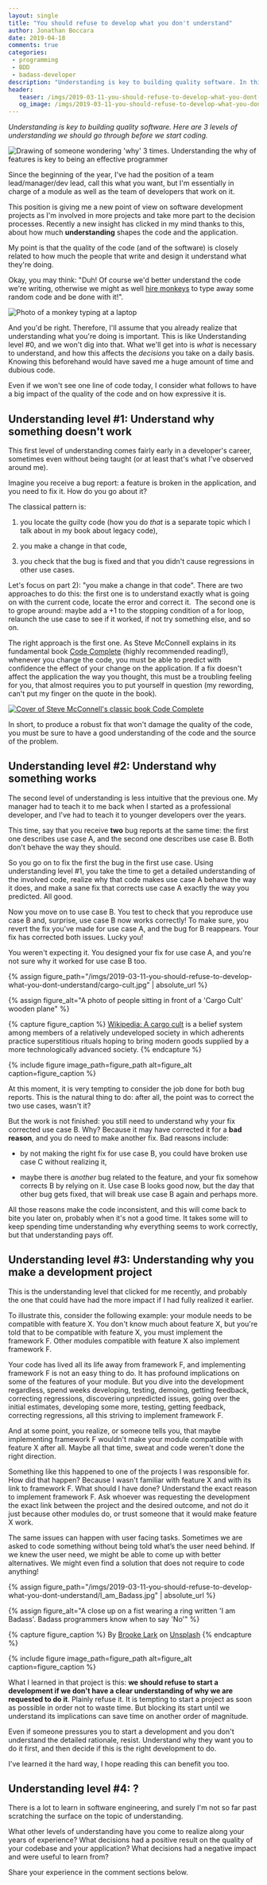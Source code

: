 ```yaml
---
layout: single
title: "You should refuse to develop what you don't understand"
author: Jonathan Boccara
date: 2019-04-18
comments: true
categories:
 - programming
 - BDD
 - badass-developer
description: "Understanding is key to building quality software. In this guest post, fluentcpp blogger Jonathan Boccara presents 3 levels of understanding we should go through before we start coding. #1 Why something doesn’t work. #2 Why something works. #3 Why you do this project of feature."
header:
   teaser: /imgs/2019-03-11-you-should-refuse-to-develop-what-you-dont-understand/why-why-why-teaser.jpeg
   og_image: /imgs/2019-03-11-you-should-refuse-to-develop-what-you-dont-understand/why-why-why-og.jpeg
---
```

_Understanding is key to building quality software. Here are 3 levels of understanding we should go through before we start coding._

![Drawing of someone wondering 'why' 3 times. Understanding the why of features is key to being an effective programmer]({{site.url}}/imgs/2019-03-11-you-should-refuse-to-develop-what-you-dont-understand/why-why-why.jpeg)

Since the beginning of the year, I've had the position of a team lead/manager/dev lead, call this what you want, but I'm essentially in charge of a module as well as the team of developers that work on it.

This position is giving me a new point of view on software development projects as I'm involved in more projects and take more part to the decision processes. Recently a new insight has clicked in my mind thanks to this, about how much **understanding** shapes the code and the application.

My point is that the quality of the code (and of the software) is closely related to how much the people that write and design it understand what they're doing.

Okay, you may think: "Duh! Of course we'd better understand the code we're writing, otherwise we might as well [hire monkeys](https://en.wikipedia.org/wiki/Infinite_monkey_theorem) to type away some random code and be done with it!".

![Photo of a monkey typing at a laptop]({{site.url}}/imgs/2019-03-11-you-should-refuse-to-develop-what-you-dont-understand/monkey.jpg)

And you'd be right. Therefore, I'll assume that you already realize that understanding what you're doing is important. This is like Understanding level #0, and we won't dig into that. What we'll get into is _what_ is necessary to understand, and how this affects the _decisions_ you take on a daily basis. Knowing this beforehand would have saved me a huge amount of time and dubious code.

Even if we won't see one line of code today, I consider what follows to have a big impact of the quality of the code and on how expressive it is.

## **Understanding level #1: Understand why something doesn't work**

This first level of understanding comes fairly early in a developer's career, sometimes even without being taught (or at least that's what I've observed around me).

Imagine you receive a bug report: a feature is broken in the application, and you need to fix it. How do you go about it?

The classical pattern is:

1) you locate the guilty code (how you do _that_ is a separate topic which I talk about in my book about legacy code),

2) you make a change in that code,

3) you check that the bug is fixed and that you didn't cause regressions in other use cases.

Let's focus on part 2): "you make a change in that code". There are two approaches to do this: the first one is to understand exactly what is going on with the current code, locate the error and correct it.  The second one is to grope around: maybe add a +1 to the stopping condition of a for loop, relaunch the use case to see if it worked, if not try something else, and so on.

The right approach is the first one. As Steve McConnell explains in its fundamental book [Code Complete](https://www.amazon.com/gp/product/0735619670/ref=as_li_tl?ie=UTF8&camp=1789&creative=9325&creativeASIN=0735619670&linkCode=as2&tag=fluentcpp-20&linkId=d5740a1b637d19f7324be8302bc12b6b) (highly recommended reading!), whenever you change the code, you must be able to predict with confidence the effect of your change on the application. If a fix doesn't affect the application the way you thought, this must be a troubling feeling for you, that almost requires you to put yourself in question (my rewording, can't put my finger on the quote in the book)_._

[![Cover of Steve McConnell's classic book Code Complete]({{site.url}}/imgs/2019-03-11-you-should-refuse-to-develop-what-you-dont-understand/code-complete.jpg)](https://www.amazon.com/gp/product/0735619670/ref=as_li_tl?ie=UTF8&camp=1789&creative=9325&creativeASIN=0735619670&linkCode=as2&tag=fluentcpp-20&linkId=d5740a1b637d19f7324be8302bc12b6b)

In short, to produce a robust fix that won't damage the quality of the code, you must be sure to have a good understanding of the code and the source of the problem.

## **Understanding level #2: Understand why something works**

The second level of understanding is less intuitive that the previous one. My manager had to teach it to me back when I started as a professional developer, and I've had to teach it to younger developers over the years.

This time, say that you receive **two** bug reports at the same time: the first one describes use case A, and the second one describes use case B. Both don't behave the way they should.

So you go on to fix the first the bug in the first use case. Using understanding level #1, you take the time to get a detailed understanding of the involved code, realize why that code makes use case A behave the way it does, and make a sane fix that corrects use case A exactly the way you predicted. All good.

Now you move on to use case B. You test to check that you reproduce use case B and, surprise, use case B now works correctly! To make sure, you revert the fix you've made for use case A, and the bug for B reappears. Your fix has corrected both issues. Lucky you!

You weren't expecting it. You designed your fix for use case A, and you're not sure why it worked for use case B too.

{% assign figure_path="/imgs/2019-03-11-you-should-refuse-to-develop-what-you-dont-understand/cargo-cult.jpg" | absolute_url %}
    
{% assign figure_alt="A photo of people sitting in front of a 'Cargo Cult' wooden plane" %}
    
{% capture figure_caption %}
[Wikipedia: A cargo cult](https://en.wikipedia.org/wiki/Cargo_cult) is a belief system among members of a relatively undeveloped society in which adherents practice superstitious rituals hoping to bring modern goods supplied by a more technologically advanced society.
{% endcapture %}
    
{% include figure image_path=figure_path alt=figure_alt caption=figure_caption %}

At this moment, it is very tempting to consider the job done for both bug reports. This is the natural thing to do: after all, the point was to correct the two use cases, wasn't it?

But the work is not finished: you still need to understand why your fix corrected use case B. Why? Because it may have corrected it for a **bad reason**, and you do need to make another fix. Bad reasons include:

*   by not making the right fix for use case B, you could have broken use case C without realizing it,

*   maybe there is _another_ bug related to the feature, and your fix somehow corrects B by relying on it. Use case B looks good now, but the day that other bug gets fixed, that will break use case B again and perhaps more.

All those reasons make the code inconsistent, and this will come back to bite you later on, probably when it's not a good time. It takes some will to keep spending time understanding why everything seems to work correctly, but that understanding pays off.

## **Understanding level #3: Understanding why you make a development project**

This is the understanding level that clicked for me recently, and probably the one that could have had the more impact if I had fully realized it earlier.

To illustrate this, consider the following example: your module needs to be compatible with feature X. You don't know much about feature X, but you're told that to be compatible with feature X, you must implement the framework F. Other modules compatible with feature X also implement framework F.

Your code has lived all its life away from framework F, and implementing framework F is not an easy thing to do. It has profound implications on some of the features of your module. But you dive into the development regardless, spend weeks developing, testing, demoing, getting feedback, correcting regressions, discovering unpredicted issues, going over the initial estimates, developing some more, testing, getting feedback, correcting regressions, all this striving to implement framework F.

And at some point, you realize, or someone tells you, that maybe implementing framework F wouldn't make your module compatible with feature X after all. Maybe all that time, sweat and code weren't done the right direction.

Something like this happened to one of the projects I was responsible for. How did that happen? Because I wasn't familiar with feature X and with its link to framework F. What should I have done? Understand the exact reason to implement framework F. Ask whoever was requesting the development the exact link between the project and the desired outcome, and not do it just because other modules do, or trust someone that it would make feature X work.

The same issues can happen with user facing tasks. Sometimes we are asked to code something without being told what’s the user need behind. If we knew the user need, we might be able to come up with better alternatives. We might even find a solution that does not require to code anything!

{% assign figure_path="/imgs/2019-03-11-you-should-refuse-to-develop-what-you-dont-understand/I_am_Badass.jpg" | absolute_url %}
    
{% assign figure_alt="A close up on a fist wearing a ring written 'I am Badass'. Badass programmers know when to say 'No'" %}
    
{% capture figure_caption %}
By [Brooke Lark](https://unsplash.com/@brookelark) on [Unsplash](https://unsplash.com/photos/jtvGydbUn30)
{% endcapture %}
    
{% include figure image_path=figure_path alt=figure_alt caption=figure_caption %}

What I learned in that project is this: **we should refuse to start a development if we don't have a clear understanding of why we are requested to do it**. Plainly refuse it. It is tempting to start a project as soon as possible in order not to waste time. But blocking its start until we understand its implications can save time on another order of magnitude.

Even if someone pressures you to start a development and you don't understand the detailed rationale, resist. Understand why they want you to do it first, and then decide if this is the right development to do.

I've learned it the hard way, I hope reading this can benefit you too.

## **Understanding level #4: ?**

There is a lot to learn in software engineering, and surely I'm not so far past scratching the surface on the topic of understanding.

What other levels of understanding have you come to realize along your years of experience? What decisions had a positive result on the quality of your codebase and your application? What decisions had a negative impact and were useful to learn from?

Share your experience in the comment sections below.